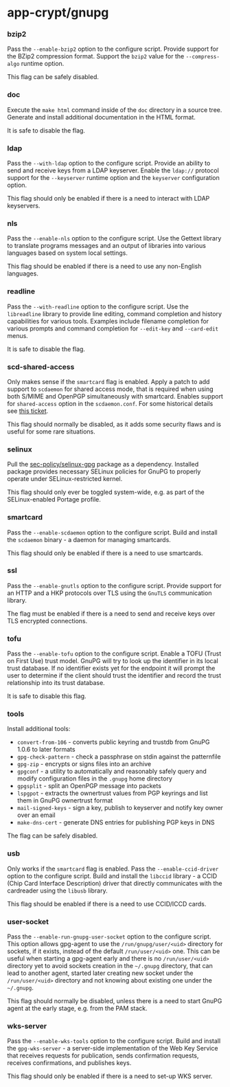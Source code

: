 # app-crypt/gnupg

### bzip2
Pass the `--enable-bzip2` option to the configure script. Provide support for the BZip2 compression format. Support the `bzip2` value for the `--compress-algo` runtime option.

This flag can be safely disabled.

### doc
Execute the `make html` command inside of the `doc` directory in a source tree. Generate and install additional documentation in the HTML format.

It is safe to disable the flag.

### ldap
Pass the `--with-ldap` option to the configure script. Provide an ability to send and receive keys from a LDAP keyserver. Enable the `ldap://` protocol support for the `--keyserver` runtime option and the `keyserver` configuration option.

This flag should only be enabled if there is a need to interact with LDAP keyservers.

### nls
Pass the `--enable-nls` option to the configure script. Use the Gettext library to translate programs messages and an output of libraries into various languages based on system local settings.

This flag should be enabled if there is a need to use any non-English languages.

### readline
Pass the `--with-readline` option to the configure script. Use the `libreadline` library to provide line editing, command completion and history capabilities for various tools. Examples include filename completion for various prompts and command completion for `--edit-key` and `--card-edit` menus.

It is safe to disable the flag.

### scd-shared-access
Only makes sense if the `smartcard` flag is enabled. Apply a patch to add support to `scdaemon` for shared access mode, that is required when using both S/MIME and OpenPGP simultaneously with smartcard. Enables support for `shared-access` option in the `scdaemon.conf`. For some historical details see [this ticket](https://gpgtools.lighthouseapp.com/projects/66001/tickets/690-add-support-to-scdaemon-for-shared-access-mode).

This flag should normally be disabled, as it adds some security flaws and is useful for some rare situations.

### selinux
Pull the [sec-policy/selinux-gpg](../sec-policy/selinux-gpg.md) package as a dependency. Installed package provides necessary SELinux policies for GnuPG to properly operate under SELinux-restricted kernel.

This flag should only ever be toggled system-wide, e.g. as part of the SELinux-enabled Portage profile.

### smartcard
Pass the `--enable-scdaemon` option to the configure script. Build and install the `scdaemon` binary - a daemon for managing smartcards.

This flag should only be enabled if there is a need to use smartcards.

### ssl
Pass the `--enable-gnutls` option to the configure script. Provide support for an HTTP and a HKP protocols over TLS using the `GnuTLS` communication library.

The flag must be enabled if there is a need to send and receive keys over TLS encrypted connections.

### tofu
Pass the `--enable-tofu` option to the configure script. Enable a TOFU (Trust on First Use) trust model. GnuPG will try to look up the identifier in its local trust database. If no identifier exists yet for the endpoint it will prompt the user to determine if the client should trust the identifier and record the trust relationship into its trust database.

It is safe to disable this flag.

### tools
Install additional tools:

- `convert-from-106` - converts public keyring and trustdb from GnuPG 1.0.6 to later formats
- `gpg-check-pattern` - check a passphrase on stdin against the patternfile
- `gpg-zip` - encrypts or signs files into an archive
- `gpgconf` - a utility to automatically and reasonably safely query and modify configuration files in the `.gnupg` home directory
- `gpgsplit` - split an OpenPGP message into packets
- `lspgpot` - extracts  the  ownertrust  values  from  PGP  keyrings  and list them in GnuPG ownertrust format
- `mail-signed-keys` - sign a key, publish to keyserver and notify key owner over an email
- `make-dns-cert` - generate DNS entries for publishing PGP keys in DNS

The flag can be safely disabled.

### usb
Only works if the `smartcard` flag is enabled. Pass the `--enable-ccid-driver` option to the configure script. Build and install the `libccid` library - a CCID (Chip Card Interface Description) driver that directly communicates with the cardreader using the `libusb` library.

This flag should be enabled if there is a need to use CCID/ICCD cards.

### user-socket
Pass the `--enable-run-gnupg-user-socket` option to the configure script. This option allows gpg-agent to use the `/run/gnupg/user/<uid>` directory for sockets, if it exists, instead of the default `/run/user/<uid>` one. This can be useful when starting a gpg-agent early and there is no `/run/user/<uid>` directory yet to avoid sockets creation in the `~/.gnupg` directory, that can lead to another agent, started later creating new socket under the `/run/user/<uid>` directory and not knowing about existing one under the `~/.gnupg`.

This flag should normally be disabled, unless there is a need to start GnuPG agent at the early stage, e.g. from the PAM stack.

### wks-server
Pass the `--enable-wks-tools` option to the configure script. Build and install the `gpg-wks-server` - a server-side implementation of the Web Key Service that receives requests for publication, sends confirmation requests, receives confirmations, and publishes keys.

This flag should only be enabled if there is a need to set-up WKS server.

